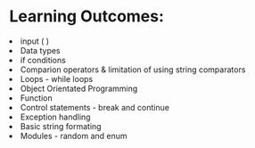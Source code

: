 # Learning Outcomes:
<li> input ( ) </li>
<li>  Data types </li>
<li> if conditions </li>
<li> Comparion operators & limitation of using string comparators </li>
<li> Loops - while loops </li>
<li>  Object Orientated Programming </li>
<li>  Function </li>
<li>  Control statements - break and continue </li>
<li>  Exception handling </li>
<li>  Basic string formating </li>
<li>  Modules - random and enum </li>
